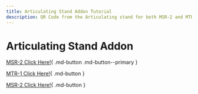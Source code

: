 ```yaml
---
title: Articulating Stand Addon Tutorial
description: QR Code from the Articulating stand for both MSR-2 and MTR-1 points here
---
```

# Articulating Stand Addon

[MSR-2 Click Here!](https://wiki.apolloautomation.com/products/msr2/addons/adding-90-degree-usb-c-to-msr-2/){   .md-button .md-button--primary }

[MTR-1 Click Here!](https://wiki.apolloautomation.com/homey/products/mtr1/addons/adding-90-degree-usb-c-to-mtr-1/){  .md-button }

[MSR-2 Click Here!](https://wiki.apolloautomation.com/products/msr2/addons/adding-90-degree-usb-c-to-msr-2/){  .md-button }